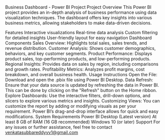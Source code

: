 Business Dashboard - Power BI Project
Project Overview
This Power BI project provides an in-depth analysis of business performance using data visualization techniques. The dashboard offers key insights into various business metrics, allowing stakeholders to make data-driven decisions.

Features
Interactive visualizations
Real-time data analysis
Custom filtering for detailed insights
User-friendly layout for easy navigation
Dashboard Components
Sales Overview: Highlights total sales, sales trends, and revenue distribution.
Customer Analysis: Shows customer demographics, behaviors, and key customer segments.
Product Performance: Displays product sales, top-performing products, and low-performing products.
Regional Insights: Provides data on sales by region, including comparisons and growth rates.
Profitability Metrics: Analyzes profit margins, cost breakdown, and overall business health.
Usage Instructions
Open the File: Download and open the .pbix file using Power BI Desktop.
Data Refresh: Ensure that your data source is updated by refreshing the data in Power BI. This can be done by clicking on the "Refresh" button on the Home ribbon.
Explore Dashboards: Use the interactive filters, drill-down options, and slicers to explore various metrics and insights.
Customizing Views: You can customize the report by adding or modifying visuals as per your requirement. Power BI’s drag-and-drop interface allows for quick and easy modifications.
System Requirements
Power BI Desktop (Latest version)
At least 8 GB of RAM (16 GB recommended)
Windows 10 (or later)
Support
For any issues or further assistance, feel free to contact venkatasubbareddyvv1@gmail.com
